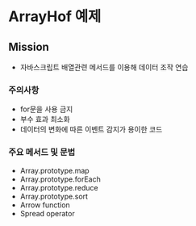 # ArrayHof 예제

## Mission

- 자바스크립트 배열관련 메서드를 이용해 데이터 조작 연습

### 주의사항

- for문을 사용 금지
- 부수 효과 최소화
- 데이터의 변화에 따른 이벤트 감지가 용이한 코드

### 주요 메서드 및 문법

- Array.prototype.map
- Array.prototype.forEach
- Array.prototype.reduce
- Array.prototype.sort
- Arrow function
- Spread operator
